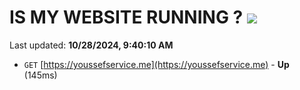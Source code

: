 # IS MY WEBSITE RUNNING ? [![](https://img.shields.io/static/v1?label=Sponsor&message=%E2%9D%A4&logo=GitHub&color=%23fe8e86)](https://github.com/sponsors/Youssef-Lehmam)

Last updated: **10/28/2024, 9:40:10 AM**

- `GET` [https://youssefservice.me](https://youssefservice.me) - **Up** (145ms)
